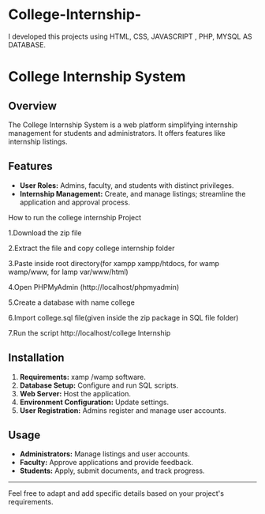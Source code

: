 # College-Internship-
I developed this projects using HTML, CSS, JAVASCRIPT , PHP, MYSQL AS DATABASE.
# College Internship System

## Overview

The College Internship System is a web platform simplifying internship management for students and administrators. It offers features like internship listings.

## Features

- **User Roles:** Admins, faculty, and students with distinct privileges.
- **Internship Management:** Create, and manage listings; streamline the application and approval process.

How to run the college internship  Project

1.Download the zip file

2.Extract the file and copy college internship folder

3.Paste inside root directory(for xampp xampp/htdocs, for wamp wamp/www, for lamp var/www/html)

4.Open PHPMyAdmin (http://localhost/phpmyadmin)

5.Create a database with name college

6.Import college.sql file(given inside the zip package in SQL file folder)

7.Run the script http://localhost/college Internship


## Installation

1. **Requirements:** xamp /wamp software.
2. **Database Setup:** Configure and run SQL scripts.
3. **Web Server:** Host the application.
4. **Environment Configuration:** Update settings.
5. **User Registration:** Admins register and manage user accounts.

## Usage

- **Administrators:** Manage listings and user accounts.
- **Faculty:** Approve applications and provide feedback.
- **Students:** Apply, submit documents, and track progress.

---

Feel free to adapt and add specific details based on your project's requirements.
